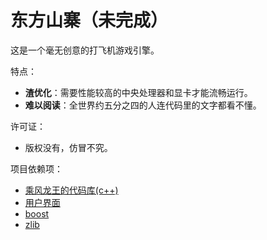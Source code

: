 # 东方山寨（未完成）
这是一个毫无创意的打飞机游戏引擎。

特点：
* **渣优化**：需要性能较高的中央处理器和显卡才能流畅运行。
* **难以阅读**：全世界约五分之四的人连代码里的文字都看不懂。

许可证：
* 版权没有，仿冒不究。

项目依赖项：
* [乘风龙王的代码库(c++)](https://github.com/cflw/cflw_cpp)
* [用户界面](https://github.com/cflw/ui)
* [boost](https://boost.org/)
* [zlib](http://www.zlib.net/)